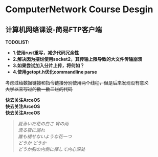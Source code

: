 
# ComputerNetwork Course Desgin
## 计算机网络课设-简易FTP客户端
**TODOLIST:**<vr>
- **1.使用rust重写，减少代码冗余性**<br>
- **2.解决因为摆烂使用socket2，其传输上限导致的大文件传输崩溃**<br>
- **3.如果尝试加入分片上传，将何如？**<br>
- **4.使用getopt.h优化commandline parse**<br>

~~考虑过给数据链接和指令链接分别使用两个线程，但是后来发现没有意义~~<br>
~~大学以来写过的数一数二烂的代码~~<br>

**快去关注ArceOS**<br>
**快去关注ArceOS**<br>
**快去关注ArceOS**<br>

>*夏泳いだ花の白さ 宵の雨*<br>
>*流る夜に溺れ*<br>
>*誰も褪せないような花一つ*<br>
>*どうか どうか*<br>
>*どうか胸の内側に揮して内心深处*<br>
